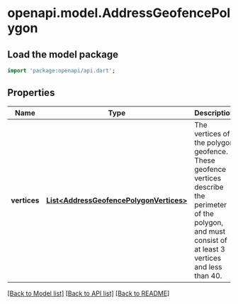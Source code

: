 # openapi.model.AddressGeofencePolygon

## Load the model package
```dart
import 'package:openapi/api.dart';
```

## Properties
Name | Type | Description | Notes
------------ | ------------- | ------------- | -------------
**vertices** | [**List&lt;AddressGeofencePolygonVertices&gt;**](AddressGeofencePolygonVertices.md) | The vertices of the polygon geofence. These geofence vertices describe the perimeter of the polygon, and must consist of at least 3 vertices and less than 40. | [optional] [default to const []]

[[Back to Model list]](../README.md#documentation-for-models) [[Back to API list]](../README.md#documentation-for-api-endpoints) [[Back to README]](../README.md)


